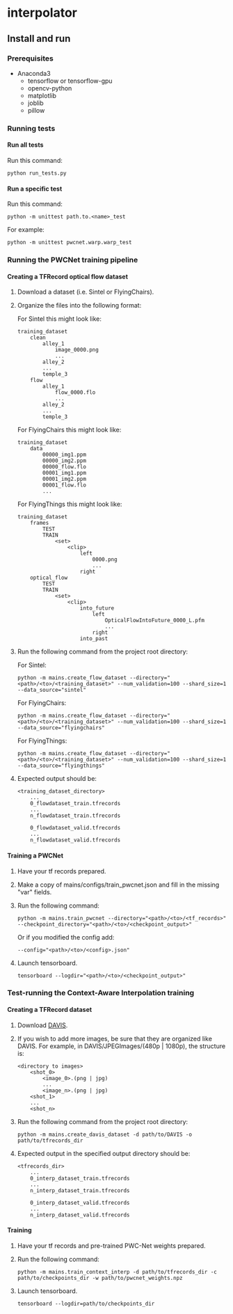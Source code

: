 # interpolator

## Install and run

### Prerequisites

*   Anaconda3
    *   tensorflow or tensorflow-gpu
    *   opencv-python
    *   matplotlib
    *   joblib
    *   pillow
    
### Running tests

#### Run all tests

Run this command:

```
python run_tests.py
```

#### Run a specific test

Run this command:

```
python -m unittest path.to.<name>_test
```

For example:

```
python -m unittest pwcnet.warp.warp_test
```

### Running the PWCNet training pipeline

#### Creating a TFRecord optical flow dataset

1.  Download a dataset (i.e. Sintel or FlyingChairs).

2.  Organize the files into the following format:

    For Sintel this might look like:
    ```
    training_dataset
        clean
            alley_1
                image_0000.png
                ...
            alley_2
            ...
            temple_3
        flow
            alley_1
                flow_0000.flo
                ...
            alley_2
            ...
            temple_3
    ```
    
    For FlyingChairs this might look like:
    ```
    training_dataset
        data
            00000_img1.ppm
            00000_img2.ppm
            00000_flow.flo
            00001_img1.ppm
            00001_img2.ppm
            00001_flow.flo
            ...
    ```
    
    For FlyingThings this might look like:
    ```
    training_dataset
        frames
            TEST
            TRAIN
                <set>
                    <clip>
                        left
                            0000.png
                            ...
                        right
        optical_flow
            TEST
            TRAIN
                <set>
                    <clip>
                        into_future
                            left
                                OpticalFlowIntoFuture_0000_L.pfm
                                ...
                            right
                        into_past
    ```
    
3.  Run the following command from the project root directory:

    For Sintel:
    ```
    python -m mains.create_flow_dataset --directory="<path>/<to>/<training_dataset>" --num_validation=100 --shard_size=1 --data_source="sintel"
    ```
    
    For FlyingChairs:
    ```
    python -m mains.create_flow_dataset --directory="<path>/<to>/<training_dataset>" --num_validation=100 --shard_size=1 --data_source="flyingchairs"
    ```
    
    For FlyingThings:
    ```
    python -m mains.create_flow_dataset --directory="<path>/<to>/<training_dataset>" --num_validation=100 --shard_size=1 --data_source="flyingthings"
    ```

4.  Expected output should be:

    ```
    <training_dataset_directory>
        ...
        0_flowdataset_train.tfrecords
        ...
        n_flowdataset_train.tfrecords
        
        0_flowdataset_valid.tfrecords
        ...
        n_flowdataset_valid.tfrecords
    ```
    
#### Training a PWCNet

1.  Have your tf records prepared.

2.  Make a copy of mains/configs/train_pwcnet.json and fill in the missing "var" fields.

3.  Run the following command:

    ```
    python -m mains.train_pwcnet --directory="<path>/<to>/<tf_records>" --checkpoint_directory="<path>/<to>/<checkpoint_output>"
    ```
    
    Or if you modified the config add:
    
    ```
    --config="<path>/<to>/<config>.json"
    ```

4.  Launch tensorboard.

    ```
    tensorboard --logdir="<path>/<to>/<checkpoint_output>"
    ```

### Test-running the Context-Aware Interpolation training

#### Creating a TFRecord dataset

1.  Download [DAVIS](https://davischallenge.org/davis2017/code.html).

2.  If you wish to add more images, be sure that they are organized like DAVIS.
    For example, in DAVIS/JPEGImages/(480p | 1080p), the structure is:

    ```
    <directory to images>
        <shot_0>
            <image_0>.(png | jpg)
            ...
            <image_n>.(png | jpg)
        <shot_1>
        ...
        <shot_n>
    ```
    
3.  Run the following command from the project root directory:

    ```
    python -m mains.create_davis_dataset -d path/to/DAVIS -o path/to/tfrecords_dir
    ```

4.  Expected output in the specified output directory should be:

    ```
    <tfrecords_dir>
        ...
        0_interp_dataset_train.tfrecords
        ...
        n_interp_dataset_train.tfrecords
        
        0_interp_dataset_valid.tfrecords
        ...
        n_interp_dataset_valid.tfrecords
    ```
    
#### Training

1.  Have your tf records and pre-trained PWC-Net weights prepared.

2.  Run the following command:

    ```
    python -m mains.train_context_interp -d path/to/tfrecords_dir -c path/to/checkpoints_dir -w path/to/pwcnet_weights.npz
    ```

3.  Launch tensorboard.

    ```
    tensorboard --logdir=path/to/checkpoints_dir
    ```